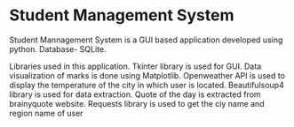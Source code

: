 # Student Management System
Student Mannagement System is a GUI based application developed using python. 
Database- SQLite.

Libraries used in this application.
Tkinter library is used for GUI.
Data visualization of marks is done using Matplotlib.
Openweather API is used to display the temperature of the city in which user is located.
Beautifulsoup4 library is used for data extraction. Quote of the day is extracted from brainyquote website.
Requests library is used to get the ciy name and region name of user
